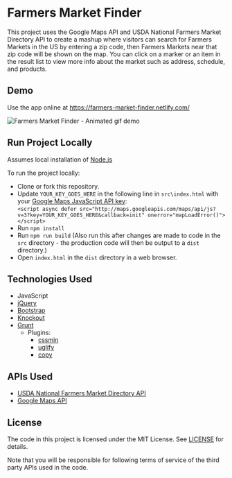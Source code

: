 # Farmers Market Finder

This project uses the Google Maps API and USDA National Farmers Market Directory API to create a mashup where visitors can search for Farmers Markets in the US by entering a zip code, then Farmers Markets near that zip code will be shown on the map. You can click on a marker or an item in the result list to view more info about the market such as address, schedule, and products.

## Demo

Use the app online at https://farmers-market-finder.netlify.com/

![Farmers Market Finder - Animated gif demo](demo/demo.gif)

## Run Project Locally

Assumes local installation of [Node.js](https://nodejs.org)

To run the project locally:

* Clone or fork this repository.
* Update `YOUR_KEY_GOES_HERE` in the following line in `src\index.html` with your [Google Maps JavaScript API key](https://developers.google.com/maps/documentation/javascript/get-api-key):<br>
`<script async defer src="http://maps.googleapis.com/maps/api/js?v=3?key=YOUR_KEY_GOES_HERE&callback=init" onerror="mapLoadError()"></script>`
* Run `npm install`
* Run `npm run build` (Also run this after changes are made to code in the `src` directory - the production code will then be output to a `dist` directory.)
* Open `index.html` in the `dist` directory in a web browser.

## Technologies Used
* JavaScript
* [jQuery](https://jquery.com)
* [Bootstrap](http://getbootstrap.com)
* [Knockout](https://knockoutjs.com)
* [Grunt](http://gruntjs.com)
  * Plugins:
    * [cssmin](https://github.com/gruntjs/grunt-contrib-cssmin)
    * [uglify](https://github.com/gruntjs/grunt-contrib-uglify)
    * [copy](https://github.com/gruntjs/grunt-contrib-copy)


## APIs Used
* [USDA National Farmers Market Directory API](https://search.ams.usda.gov/farmersmarkets/v1/svcdesc.html)
* [Google Maps API](https://developers.google.com/maps/documentation/javascript/tutorial)

## License

The code in this project is licensed under the MIT License. See [LICENSE](LICENSE) for details.

Note that you will be responsible for following terms of service of the third party APIs used in the code. 


